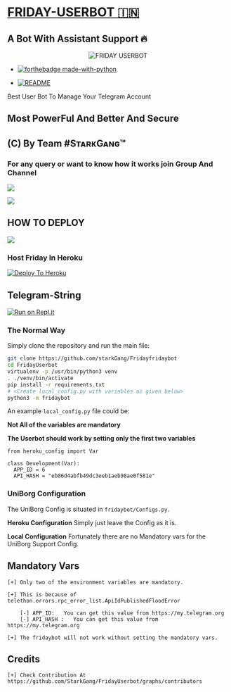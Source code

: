 # <u> FRIDAY-USERBOT 🇮🇳 </u>
## A Bot With Assistant Support 🔥

<p align="center">
<img src="https://telegra.ph/file/22535f8051a58af113586.jpg" alt="FRIDAY USERBOT">


- [![forthebadge made-with-python](http://ForTheBadge.com/images/badges/made-with-python.svg)](https://www.python.org/)

- [![README](https://readme.com/static/brandkit/readme-blue.svg)](https://app.gitbook.com/@starkgangz/s/fridayuserbot)

Best User Bot To Manage Your Telegram Account 
## Most PowerFul And Better And Secure

## (C) By Team #SᴛᴀʀᴋGᴀɴɢ™

### For any query or want to know how it works join Group And Channel 

<a href="https://t.me/FridaySupportOfficial"><img src="https://img.shields.io/badge/Join-Telegram%20Channel-red.svg?logo=Telegram"></a>

<a href="https://t.me/fridayOT"><img src="https://img.shields.io/badge/Join-Telegram%20Group-blue.svg?logo=telegram"></a>

## HOW TO DEPLOY 

<a href="https://youtu.be/xfHcm_e92eQ"><img src="https://img.shields.io/badge/How%20To-Deploy-red.svg?logo=Youtube"></a>


### Host Friday In Heroku

[![Deploy To Heroku](https://www.herokucdn.com/deploy/button.svg)](https://heroku.com/deploy?template=https://github.com/StarkGang/FridayUserbot)

## Telegram-String

[![Run on Repl.it](https://repl.it/badge/github/STARKGANG/friday)](https://friday.midhunkm1294.repl.run)


### The Normal Way

Simply clone the repository and run the main file:
```sh
git clone https://github.com/starkGang/Fridayfridaybot
cd FridayUserbot
virtualenv -p /usr/bin/python3 venv
. ./venv/bin/activate
pip install -r requirements.txt
# <Create local_config.py with variables as given below>
python3 -m fridaybot
```

An example `local_config.py` file could be:

**Not All of the variables are mandatory**

__The Userbot should work by setting only the first two variables__

```python3
from heroku_config import Var

class Development(Var):
  APP_ID = 6
  API_HASH = "eb06d4abfb49dc3eeb1aeb98ae0f581e"
```


### UniBorg Configuration


The UniBorg Config is situated in `fridaybot/Configs.py`.

**Heroku Configuration**
Simply just leave the Config as it is.

**Local Configuration**
Fortunately there are no Mandatory vars for the UniBorg Support Config.

## Mandatory Vars
```
[+] Only two of the environment variables are mandatory.

[+] This is because of telethon.errors.rpc_error_list.ApiIdPublishedFloodError

    [-] APP_ID:   You can get this value from https://my.telegram.org
    [-] API_HASH :   You can get this value from https://my.telegram.org
    
[+] The fridaybot will not work without setting the mandatory vars.
```
## Credits 
`[+] Check Contribution At https://github.com/StarkGang/FridayUserbot/graphs/contributors`
